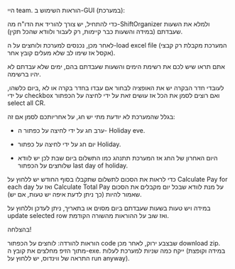 היי team. 
הוראות השימוש ב-GUI (במערכת):

כדי להתחיל, יש צורך להוריד את הדו"ח מה-ShiftOrganizer ולמלא את השעות שעבדתם (במידה והשעות כבר קיימות, רק לעבור ולוודא שהכל תקין).

לאחר מכן, נכנסים למערכת ולוחצים על ה-load excel file (המערכת מקבלת רק קבצי אקסל אז שימו לב שלא מעלים קובץ אחר).

אתם תראו שיש לכם את רשימת הימים והשעות שעבדתם בהם, ימים שלא עבדתם לא יהיו ברשימה.

לעובדי חדר הבקרה יש את האופציה לבחור אם עבדו בחדר בקרה או לא ,ביום כלשהו, על ידי checkbox ואם רוצים לסמן את הכל אז עושים זאת על ידי לחיצה על הכפתור select all CR.


בגלל שהמערכת לא יודעת מתי יש חג, על אחריותכם לסמן אם זה:

- ערב חג על ידי לחיצה על כפתור ה- Holiday eve.

- יום חג על ידי לחיצה על כפתור Holiday.

- היום האחרון של החג אז המערכת תתנהג כמו התשלום ביום שבת לכן יש לוודא שלוחצים על הכפתור last day of holiday.


כדי לראות את הסכום לתשלום שתקבלו בסוף החודש יש ללחוץ על Calculate Pay for each day ואז על Calculate Total Pay על מנת לוודא שבכל יום מקבלים את הסכום שאמור להיות (כך ניתן לדעת איפה יש טעות, אם יש).

במידה ויש טעות בשעות שעבדתם ביום מסוים או בתאריך, ניתן לעדכן וללחוץ על update selected row ואז שוב על ההוראות מהשורה הקודמת.

בהצלחה! 


הוראות להורדה: 
לוחצים על הכפתור code שבצבע ירוק, לאחר מכן download zip. מתוך הזיפ מחלצים את קובץ ה-exe. ייקח כמה שניות למערכת לעלות (במידה וקופצת התראה של ווינדוס, יש ללחוץ על run anyway).




